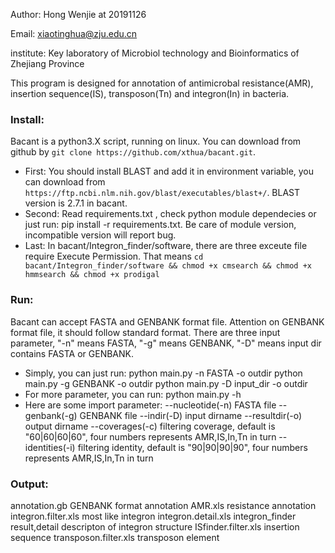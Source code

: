 Author:     Hong Wenjie at 20191126

Email:      xiaotinghua@zju.edu.cn

institute:  Key laboratory of Microbiol technology and Bioinformatics of Zhejiang Province

This program is designed for annotation of antimicrobal resistance(AMR), insertion sequence(IS), transposon(Tn) and integron(In) in bacteria.

### Install:
Bacant is a python3.X script, running on linux. You can download from github by `git clone https://github.com/xthua/bacant.git`.
* First:
  You should install BLAST and add it in environment variable, you can download from `https://ftp.ncbi.nlm.nih.gov/blast/executables/blast+/`.
  BLAST version is 2.7.1 in bacant.
* Second:
  Read requirements.txt , check python module dependecies or just run: pip install -r requirements.txt.
  Be care of module version, incompatible version will report bug.
* Last:
  In bacant/Integron_finder/software, there are three exceute file require Execute Permission.
  That means `cd bacant/Integron_finder/software && chmod +x cmsearch && chmod +x hmmsearch && chmod +x prodigal`


### Run:
Bacant can accept FASTA and GENBANK format file. Attention on GENBANK format file, it should follow standard format.
There are three input parameter, "-n" means FASTA, "-g" means GENBANK, "-D" means input dir contains FASTA or GENBANK.
* Simply, you can just run:
  python main.py -n FASTA -o outdir
  python main.py -g GENBANK -o outdir
  python main.py -D input_dir -o outdir
* For more parameter, you can run:
  python main.py -h
* Here are some import parameter:
  --nucleotide(-n) FASTA file
  --genbank(-g)    GENBANK file
  --indir(-D)      input dirname
  --resultdir(-o)  output dirname
  --coverages(-c)  filtering coverage, default is "60|60|60|60", four numbers represents AMR,IS,In,Tn in turn
  --identities(-i) filtering identity, default is "90|90|90|90", four numbers represents AMR,IS,In,Tn in turn

      
### Output:
  annotation.gb           GENBANK format annotation
  AMR.xls                 resistance annotation
  integron.filter.xls     most like integron
  integron.detail.xls     integron_finder result,detail descripton of integron structure
  ISfinder.filter.xls     insertion sequence
  transposon.filter.xls   transposon element
